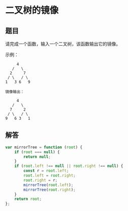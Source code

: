 # 二叉树的镜像

## 题目
请完成一个函数，输入一个二叉树，该函数输出它的镜像。

示例：
```
     4
   /   \
  2     7
 / \   / \
1   3 6   9

镜像输出：

     4
   /   \
  7     2
 / \   / \
9   6 3   1

```

## 解答
```js
var mirrorTree = function (root) {
	if (root === null) {
		return null;
	}
	if (root.left !== null || root.right !== null) {
		const r = root.left;
		root.left = root.right;
		root.right = r;
		mirrorTree(root.left);
		mirrorTree(root.right);
	}
	return root;
};
```